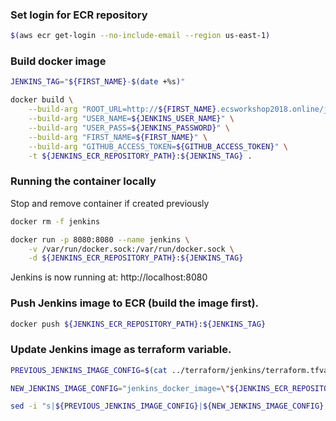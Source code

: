 ### Set login for ECR repository
```bash
$(aws ecr get-login --no-include-email --region us-east-1)
```

### Build docker image
```bash
JENKINS_TAG="${FIRST_NAME}-$(date +%s)"

docker build \
    --build-arg "ROOT_URL=http://${FIRST_NAME}.ecsworkshop2018.online/jenkins" \
    --build-arg "USER_NAME=${JENKINS_USER_NAME}" \
    --build-arg "USER_PASS=${JENKINS_PASSWORD}" \
    --build-arg "FIRST_NAME=${FIRST_NAME}" \
    --build-arg "GITHUB_ACCESS_TOKEN=${GITHUB_ACCESS_TOKEN}" \
    -t ${JENKINS_ECR_REPOSITORY_PATH}:${JENKINS_TAG} .
```

### Running the container locally

Stop and remove container if created previously

```bash
docker rm -f jenkins
```

```bash
docker run -p 8080:8080 --name jenkins \
    -v /var/run/docker.sock:/var/run/docker.sock \
    -d ${JENKINS_ECR_REPOSITORY_PATH}:${JENKINS_TAG}
```
Jenkins is now running at: http://localhost:8080

### Push Jenkins image to ECR (build the image first).

```bash
docker push ${JENKINS_ECR_REPOSITORY_PATH}:${JENKINS_TAG}
```

### Update Jenkins image as terraform variable.

```bash
PREVIOUS_JENKINS_IMAGE_CONFIG=$(cat ../terraform/jenkins/terraform.tfvars | grep jenkins_docker_image)

NEW_JENKINS_IMAGE_CONFIG="jenkins_docker_image=\"${JENKINS_ECR_REPOSITORY_PATH}:${JENKINS_TAG}\""

sed -i "s|${PREVIOUS_JENKINS_IMAGE_CONFIG}|${NEW_JENKINS_IMAGE_CONFIG}|g" ../terraform/jenkins/terraform.tfvars
```
